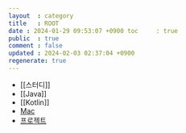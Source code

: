 ```yaml
---
layout  : category
title   : ROOT
date : 2024-01-29 09:53:07 +0900 toc     : true
public  : true
comment : false
updated : 2024-02-03 02:37:04 +0900
regenerate: true
---
```


- [[스터디]]
- [[Java]]
- [[Kotlin]]
- [Mac]([[mac.md]])
- [프로젝트]([[project.md]])

